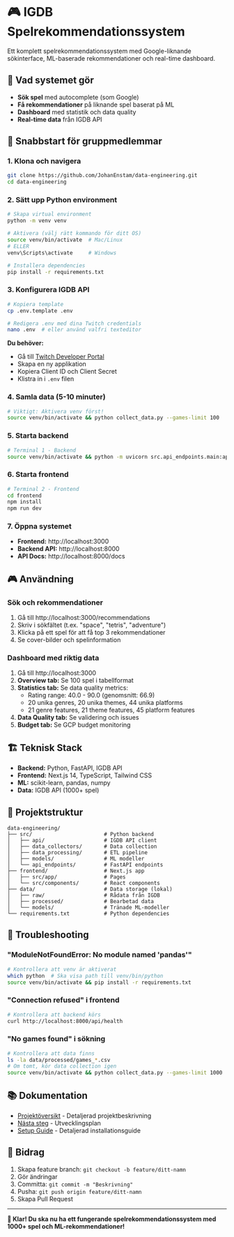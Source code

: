 # 🎮 IGDB Spelrekommendationssystem

Ett komplett spelrekommendationssystem med Google-liknande sökinterface, ML-baserade rekommendationer och real-time dashboard.

## 🎯 Vad systemet gör

- **Sök spel** med autocomplete (som Google)
- **Få rekommendationer** på liknande spel baserat på ML
- **Dashboard** med statistik och data quality
- **Real-time data** från IGDB API

## 🚀 Snabbstart för gruppmedlemmar

### 1. Klona och navigera
```bash
git clone https://github.com/JohanEnstam/data-engineering.git
cd data-engineering
```

### 2. Sätt upp Python environment
```bash
# Skapa virtual environment
python -m venv venv

# Aktivera (välj rätt kommando för ditt OS)
source venv/bin/activate  # Mac/Linux
# ELLER
venv\Scripts\activate     # Windows

# Installera dependencies
pip install -r requirements.txt
```

### 3. Konfigurera IGDB API
```bash
# Kopiera template
cp .env.template .env

# Redigera .env med dina Twitch credentials
nano .env  # eller använd valfri texteditor
```

**Du behöver:**
- Gå till [Twitch Developer Portal](https://dev.twitch.tv)
- Skapa en ny applikation
- Kopiera Client ID och Client Secret
- Klistra in i `.env` filen

### 4. Samla data (5-10 minuter)
```bash
# Viktigt: Aktivera venv först!
source venv/bin/activate && python collect_data.py --games-limit 100
```

### 5. Starta backend
```bash
# Terminal 1 - Backend
source venv/bin/activate && python -m uvicorn src.api_endpoints.main:app --host 0.0.0.0 --port 8000 --reload
```

### 6. Starta frontend
```bash
# Terminal 2 - Frontend
cd frontend
npm install
npm run dev
```

### 7. Öppna systemet
- **Frontend:** http://localhost:3000
- **Backend API:** http://localhost:8000
- **API Docs:** http://localhost:8000/docs

## 🎮 Användning

### Sök och rekommendationer
1. Gå till http://localhost:3000/recommendations
2. Skriv i sökfältet (t.ex. "space", "tetris", "adventure")
3. Klicka på ett spel för att få top 3 rekommendationer
4. Se cover-bilder och spelinformation

### Dashboard med riktig data
1. Gå till http://localhost:3000
2. **Overview tab:** Se 100 spel i tabellformat
3. **Statistics tab:** Se data quality metrics:
   - Rating range: 40.0 - 90.0 (genomsnitt: 66.9)
   - 20 unika genres, 20 unika themes, 44 unika platforms
   - 21 genre features, 21 theme features, 45 platform features
4. **Data Quality tab:** Se validering och issues
5. **Budget tab:** Se GCP budget monitoring

## 🏗️ Teknisk Stack

- **Backend:** Python, FastAPI, IGDB API
- **Frontend:** Next.js 14, TypeScript, Tailwind CSS
- **ML:** scikit-learn, pandas, numpy
- **Data:** IGDB API (1000+ spel)

## 📁 Projektstruktur

```
data-engineering/
├── src/                       # Python backend
│   ├── api/                   # IGDB API client
│   ├── data_collectors/       # Data collection
│   ├── data_processing/       # ETL pipeline
│   ├── models/                # ML modeller
│   └── api_endpoints/         # FastAPI endpoints
├── frontend/                  # Next.js app
│   ├── src/app/               # Pages
│   └── src/components/        # React components
├── data/                      # Data storage (lokal)
│   ├── raw/                   # Rådata från IGDB
│   ├── processed/             # Bearbetad data
│   └── models/                # Tränade ML-modeller
└── requirements.txt           # Python dependencies
```

## 🔧 Troubleshooting

### "ModuleNotFoundError: No module named 'pandas'"
```bash
# Kontrollera att venv är aktiverat
which python  # Ska visa path till venv/bin/python
source venv/bin/activate && pip install -r requirements.txt
```

### "Connection refused" i frontend
```bash
# Kontrollera att backend körs
curl http://localhost:8000/api/health
```

### "No games found" i sökning
```bash
# Kontrollera att data finns
ls -la data/processed/games_*.csv
# Om tomt, kör data collection igen
source venv/bin/activate && python collect_data.py --games-limit 1000
```

## 📚 Dokumentation

- [Projektöversikt](PROJECT_OVERVIEW.md) - Detaljerad projektbeskrivning
- [Nästa steg](NEXT_STEPS.md) - Utvecklingsplan
- [Setup Guide](SETUP.md) - Detaljerad installationsguide

## 🤝 Bidrag

1. Skapa feature branch: `git checkout -b feature/ditt-namn`
2. Gör ändringar
3. Committa: `git commit -m "Beskrivning"`
4. Pusha: `git push origin feature/ditt-namn`
5. Skapa Pull Request

---

**🎉 Klar! Du ska nu ha ett fungerande spelrekommendationssystem med 1000+ spel och ML-rekommendationer!**